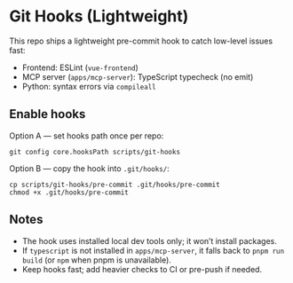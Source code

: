 # Git Hooks (Lightweight)

This repo ships a lightweight pre-commit hook to catch low-level issues fast:
- Frontend: ESLint (`vue-frontend`)
- MCP server (`apps/mcp-server`): TypeScript typecheck (no emit)
- Python: syntax errors via `compileall`

## Enable hooks

Option A — set hooks path once per repo:

```
git config core.hooksPath scripts/git-hooks
```

Option B — copy the hook into `.git/hooks/`:

```
cp scripts/git-hooks/pre-commit .git/hooks/pre-commit
chmod +x .git/hooks/pre-commit
```

## Notes
- The hook uses installed local dev tools only; it won’t install packages.
- If `typescript` is not installed in `apps/mcp-server`, it falls back to `pnpm run build` (or `npm` when pnpm is unavailable).
- Keep hooks fast; add heavier checks to CI or pre-push if needed.

